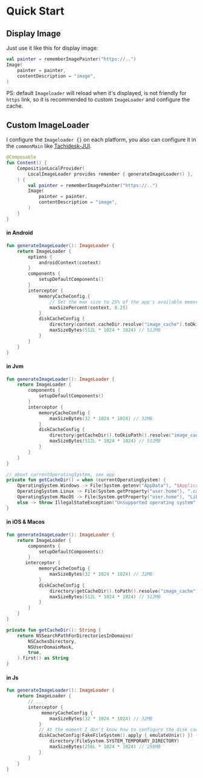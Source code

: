 # Quick Start

## Display Image

Just use it like this for display image:

```kotlin
val painter = rememberImagePainter("https://..")
Image(
    painter = painter,
    contentDescription = "image",
)
```

PS: default `Imageloader` will reload when it's displayed, is not friendly for `https` link, so it is recommended to custom `ImageLoader` and configure the cache.

## Custom ImageLoader

I configure the `Imageloader {}` on each platform, you also can configure it in the `commonMain` like [Tachidesk-JUI](https://github.com/Suwayomi/Tachidesk-JUI/blob/master/presentation/src/commonMain/kotlin/ca/gosyer/jui/ui/base/image/ImageLoaderProvider.kt).

```kotlin
@Composable
fun Content() {
    CompositionLocalProvider(
        LocalImageLoader provides remember { generateImageLoader() },
    ) {
        val painter = rememberImagePainter("https://..")
        Image(
            painter = painter,
            contentDescription = "image",
        )
    }
}
```

#### in Android

```kotlin title="MainActivity.kt"
fun generateImageLoader(): ImageLoader {
    return ImageLoader {
        options {
            androidContext(context)
        }
        components {
            setupDefaultComponents()
        }
        interceptor {
            memoryCacheConfig {
                // Set the max size to 25% of the app's available memory.
                maxSizePercent(context, 0.25)
            }
            diskCacheConfig {
                directory(context.cacheDir.resolve("image_cache").toOkioPath())
                maxSizeBytes(512L * 1024 * 1024) // 512MB
            }
        }
    }
}
```

#### in Jvm

```kotlin
fun generateImageLoader(): ImageLoader {
    return ImageLoader {
        components {
            setupDefaultComponents()
        }
        interceptor {
            memoryCacheConfig {
                maxSizeBytes(32 * 1024 * 1024) // 32MB
            }
            diskCacheConfig {
                directory(getCacheDir().toOkioPath().resolve("image_cache"))
                maxSizeBytes(512L * 1024 * 1024) // 512MB
            }
        }
    }
}

// about currentOperatingSystem, see app
private fun getCacheDir() = when (currentOperatingSystem) {
    OperatingSystem.Windows -> File(System.getenv("AppData"), "$ApplicationName/cache")
    OperatingSystem.Linux -> File(System.getProperty("user.home"), ".cache/$ApplicationName")
    OperatingSystem.MacOS -> File(System.getProperty("user.home"), "Library/Caches/$ApplicationName")
    else -> throw IllegalStateException("Unsupported operating system")
}
```

#### in iOS & Macos

```kotlin
fun generateImageLoader(): ImageLoader {
    return ImageLoader {
        components {
            setupDefaultComponents()
        }
       interceptor {
            memoryCacheConfig {
                maxSizeBytes(32 * 1024 * 1024) // 32MB
            }
            diskCacheConfig {
                directory(getCacheDir().toPath().resolve("image_cache"))
                maxSizeBytes(512L * 1024 * 1024) // 512MB
            }
        }
    }
}

private fun getCacheDir(): String {
    return NSSearchPathForDirectoriesInDomains(
        NSCachesDirectory,
        NSUserDomainMask,
        true,
    ).first() as String
}

```

#### in Js

```kotlin
fun generateImageLoader(): ImageLoader {
    return ImageLoader {
        // ...
        interceptor {
             memoryCacheConfig {
                maxSizeBytes(32 * 1024 * 1024) // 32MB
            }
            // At the moment I don't know how to configure the disk cache in js either
            diskCacheConfig(FakeFileSystem().apply { emulateUnix() }) {
                directory(FileSystem.SYSTEM_TEMPORARY_DIRECTORY)
                maxSizeBytes(256L * 1024 * 1024) // 256MB
            }
        }
    }
}
```
